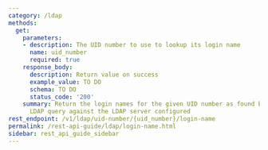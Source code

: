 ```yaml
---
category: /ldap
methods:
  get:
    parameters:
    - description: The UID number to use to lookup its login name
      name: uid_number
      required: true
    response_body:
      description: Return value on success
      example_value: TO DO
      schema: TO DO
      status_code: '200'
    summary: Return the login names for the given UID number as found by issuing an
      LDAP query against the LDAP server configured
rest_endpoint: /v1/ldap/uid-number/{uid_number}/login-name
permalink: /rest-api-guide/ldap/login-name.html
sidebar: rest_api_guide_sidebar
---
```

